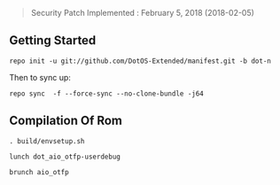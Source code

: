  > Security Patch Implemented : February 5, 2018 (2018-02-05)

Getting Started
---------------

    repo init -u git://github.com/DotOS-Extended/manifest.git -b dot-n

Then to sync up:

    repo sync  -f --force-sync --no-clone-bundle -j64


 Compilation Of Rom
 ----------------------------------


	. build/envsetup.sh
   
    lunch dot_aio_otfp-userdebug
   
	brunch aio_otfp
